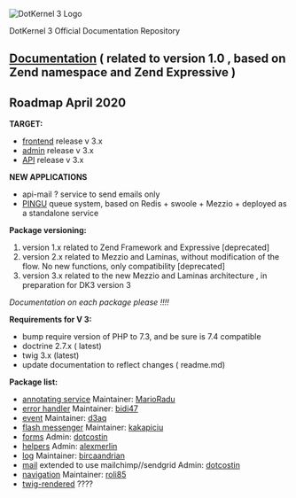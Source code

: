![DotKernel 3 Logo ](logo1.png)

DotKernel 3 Official Documentation Repository

## [Documentation](docs)  ( related to version 1.0 , based on Zend namespace and Zend Expressive )


## Roadmap April 2020
**TARGET:**
  - [frontend](https://github.com/dotkernel/frontend) release  v 3.x
  - [admin](https://github.com/dotkernel/admin)    release  v 3.x
  - [API](https://github.com/dotkernel/api)      release  v 3.x 

**NEW APPLICATIONS** 
- api-mail ? service to send emails only 
- [PINGU](https://github.com/dotkernel/pingu) queue system, based on Redis + swoole + Mezzio + deployed as a standalone service

**Package versioning:**
  1. version 1.x related to Zend Framework  and Expressive [deprecated]
  2. version 2.x related to Mezzio and Laminas, without modification of the flow. No new functions, only compatibility [deprecated]
  3. version 3.x related to the new Mezzio and Laminas architecture , in preparation for DK3 version 3

  *Documentation on each package please !!!!*

**Requirements for V 3:**
- bump require version of PHP to 7.3, and be sure is 7.4 compatible 
- doctrine 2.7.x ( latest) 
- twig 3.x (latest)
- update documentation to reflect changes ( readme.md)

**Package list:**

- [annotating service](https://github.com/dotkernel/dot-annotated-services)  Maintainer: [MarioRadu](https://github.com/MarioRadu)
- [error handler](https://github.com/dotkernel/dot-errorhandler) Maintainer:  [bidi47](https://github.com/bidi47)
- [event](https://github.com/dotkernel/dot-event) Maintainer:  [d3aq](https://github.com/d3aq)
- [flash messenger](https://github.com/dotkernel/dot-flashmessenger) Maintainer: [kakapiciu](https://github.com/kakapiciu)
- [forms](https://github.com/dotkernel/dot-form) Admin: [dotcostin](https://github.com/dotcostin)
- [helpers](https://github.com/dotkernel/dot-helpers)  Admin: [alexmerlin](https://github.com/alexmerlin)
- [log](https://github.com/dotkernel/dot-log) Maintainer: [bircaandrian](https://github.com/bircaandrian)
- [mail](https://github.com/dotkernel/dot-mail) extended to use mailchimp//sendgrid  Admin: [dotcostin](https://github.com/dotcostin) 
- [navigation](https://github.com/dotkernel/dot-navigation) Maintainer: [roli85]( https://github.com/roli85)
- [twig-rendered](https://github.com/dotkernel/dot-twigrenderer)  ????


